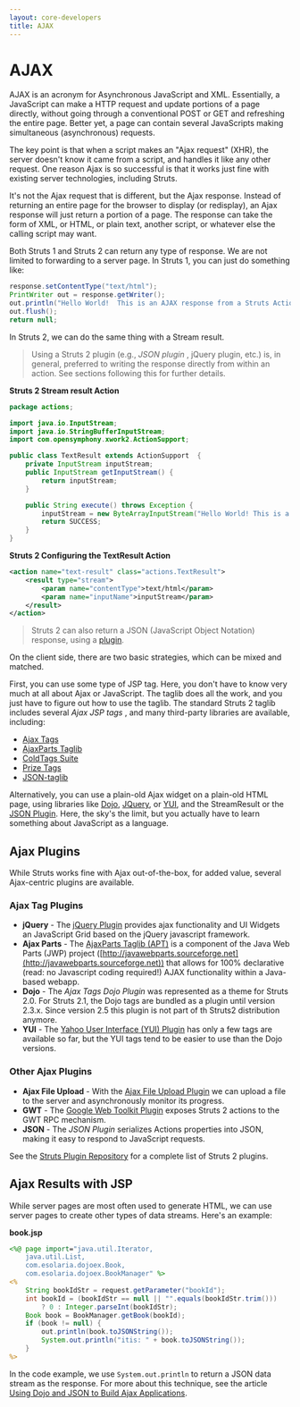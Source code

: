 ```yaml
---
layout: core-developers
title: AJAX
---
```


# AJAX

AJAX is an acronym for Asynchronous JavaScript and XML. Essentially, a JavaScript can make a HTTP request and update 
portions of a page directly, without going through a conventional POST or GET and refreshing the entire page. 
Better yet, a page can contain several JavaScripts making simultaneous (asynchronous) requests.

The key point is that when a script makes an "Ajax request" (XHR), the server doesn't know it came from a script, 
and handles it like any other request. One reason Ajax is so successful is that it works just fine with existing server 
technologies, including Struts.

It's not the Ajax request that is different, but the Ajax response. Instead of returning an entire page for the browser 
to display (or redisplay), an Ajax response will just return a portion of a page. The response can take the form of XML, 
or HTML, or plain text, another script, or whatever else the calling script may want.

Both Struts 1 and Struts 2 can return any type of response. We are not limited to forwarding to a server page. 
In Struts 1, you can just do something like:

```java
response.setContentType("text/html");
PrintWriter out = response.getWriter();
out.println("Hello World!  This is an AJAX response from a Struts Action.");
out.flush();
return null;
```

In Struts 2, we can do the same thing with a Stream result.


> Using a Struts 2 plugin (e.g., _JSON plugin_ , jQuery plugin, etc.) is, in general, preferred to writing the response 
directly from within an action. See sections following this for further details.


**Struts 2 Stream result Action**

```java
package actions;

import java.io.InputStream;
import java.io.StringBufferInputStream;
import com.opensymphony.xwork2.ActionSupport;

public class TextResult extends ActionSupport  {
    private InputStream inputStream;
    public InputStream getInputStream() {
        return inputStream;
    }

    public String execute() throws Exception {
        inputStream = new ByteArrayInputStream("Hello World! This is a text string response from a Struts 2 Action.".getBytes("UTF-8"));
        return SUCCESS;
    }
}
```

**Struts 2 Configuring the TextResult Action**

```xml
<action name="text-result" class="actions.TextResult">
    <result type="stream">
        <param name="contentType">text/html</param>
        <param name="inputName">inputStream</param>
    </result>
</action>
```

> Struts 2 can also return a JSON (JavaScript Object Notation) response, using a [plugin](http://cwiki.apache.org/S2PLUGINS/json-plugin.html).

On the client side, there are two basic strategies, which can be mixed and matched.

First, you can use some type of JSP tag. Here, you don't have to know very much at all about Ajax or JavaScript. 
The taglib does all the work, and you just have to figure out how to use the taglib. The standard Struts 2 taglib 
includes several _Ajax JSP tags_ , and many third-party libraries are available, including:

- [Ajax Tags](http://ajaxtags.sourceforge.net/)
- [AjaxParts Taglib](http://javawebparts.sourceforge.net/)
- [ColdTags Suite](http://servletsuite.blogspot.com/2006/06/coldtags-suite-ajax-edition.html)
- [Prize Tags](http://www.jenkov.com/prizetags/introduction.tmpl)
- [JSON-taglib](http://json-taglib.sourceforge.net/)

Alternatively, you can use a plain-old Ajax widget on a plain-old HTML page, using libraries like 
[Dojo](http://dojotoolkit.org/), [JQuery](http://jquery.com/), or [YUI](http://developer.yahoo.com/yui/), 
and the StreamResult or the [JSON Plugin](http://cwiki.apache.org/S2PLUGINS/json-plugin.html). 
Here, the sky's the limit, but you actually have to learn something about JavaScript as a language.

## Ajax Plugins

While Struts works fine with Ajax out-of-the-box, for added value, several Ajax-centric plugins are available.

### Ajax Tag Plugins

- **jQuery** - The [jQuery Plugin](https://github.com/struts-community-plugins/struts2-jquery) provides ajax 
  functionality and UI Widgets an JavaScript Grid based on the jQuery javascript framework.
- **Ajax Parts** - The [AjaxParts Taglib (APT)](http://code.google.com/p/struts2ajaxpartstaglibplugin/) is a component 
  of the Java Web Parts (JWP) project ([http://javawebparts.sourceforge.net](http://javawebparts.sourceforge.net)) that 
  allows for 100% declarative (read: no Javascript coding required!) AJAX functionality within a Java-based webapp.
- **Dojo** - The _Ajax Tags Dojo Plugin_  was represented as a theme for Struts 2.0. For Struts 2.1, the Dojo tags are 
  bundled as a plugin until version 2.3.x. Since version 2.5 this plugin is not part of th Struts2 distribution anymore. 
- **YUI** - The [Yahoo User Interface (YUI) Plugin](https://code.google.com/p/struts2yuiplugin/) has only a few tags 
  are available so far, but the YUI tags tend to be easier to use than the Dojo versions.

### Other Ajax Plugins

- **Ajax File Upload** - With the [Ajax File Upload Plugin](http://www.davidjc.com/ajaxfileupload/demo!input.action)
  we can upload a file to the server and asynchronously monitor its progress.
- **GWT** - The [Google Web Toolkit Plugin](https://code.google.com/p/struts2gwtplugin/) exposes Struts 2 actions to 
  the GWT RPC mechanism.
- **JSON** - The _JSON Plugin_  serializes Actions properties into JSON, making it easy to respond to JavaScript requests.

See the [Struts Plugin Repository](http://cwiki.apache.org/S2PLUGINS/home.html) for a complete list of Struts 2 plugins.

## Ajax Results with JSP

While server pages are most often used to generate HTML, we can use server pages to create other types of data streams.
Here's an example:

**book.jsp**

```jsp
<%@ page import="java.util.Iterator,
    java.util.List,
    com.esolaria.dojoex.Book,
    com.esolaria.dojoex.BookManager" %>
<%
    String bookIdStr = request.getParameter("bookId");
    int bookId = (bookIdStr == null || "".equals(bookIdStr.trim())) 
        ? 0 : Integer.parseInt(bookIdStr);
    Book book = BookManager.getBook(bookId);
    if (book != null) {
        out.println(book.toJSONString());
        System.out.println("itis: " + book.toJSONString());
    }
%>
```

In the code example, we use `System.out.println` to return a JSON data stream as the response. For more about this 
technique, see the article [Using Dojo and JSON to Build Ajax Applications](http://today.java.net/pub/a/today/2006/04/27/building-ajax-with-dojo-and-json.html).
